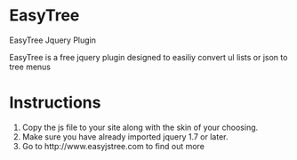 EasyTree
========

EasyTree Jquery Plugin


EasyTree is a free jquery plugin designed to easiliy convert ul lists or json to tree menus

Instructions
=============

<ol>
<li>Copy the js file to your site along with the skin of your choosing. 
<li>Make sure you have already imported jquery 1.7 or later.
<li>Go to http://www.easyjstree.com to find out more
</ol>
